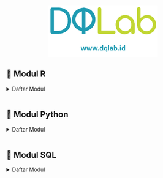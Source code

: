 <br />

<p align="center">
  <a href='https://academy.dqlab.id/main/learn_more'><img src="Gambar/Logo DQLab2.png"></a>
</p>

## 📝 Modul R 

<details><summary>Daftar Modul</summary>
  
 + Introduction to Data Science with R [[:books:](https://github.com/bgsdanang/DQLab/blob/main/Belajar/R/Introduction%20to%20Data%20Science%20with%20R.R)]  [[:bookmark_tabs:](https://academy.dqlab.id/certificate/pdf/DQLABBGINRFBCMKR)]
 + R Fundamental for Data Science [[:books:](https://github.com/bgsdanang/DQLab/blob/main/Belajar/R/R%20Fundamental%20for%20Data%20Science.R)]  [[:bookmark_tabs:](https://academy.dqlab.id/certificate/pdf/DQLABINTR1EWHPQP)]
  
  
</details><br>

## 📝 Modul Python
<details><summary>Daftar Modul</summary>
  
  + Python Fundamental for Data Science [[:books:](https://github.com/bgsdanang/DQLab/blob/main/Belajar/Python/Python%20Fundamental%20for%20Data%20Science/Python%20Fundamental%20for%20Data%20Science.ipynb)]  [[:bookmark_tabs:](https://academy.dqlab.id/certificate/pdf/DQLABINTP1VVETLV)]
  
  
</details><br>

## 📝 Modul SQL
<details><summary>Daftar Modul</summary>
+ 
</details>
